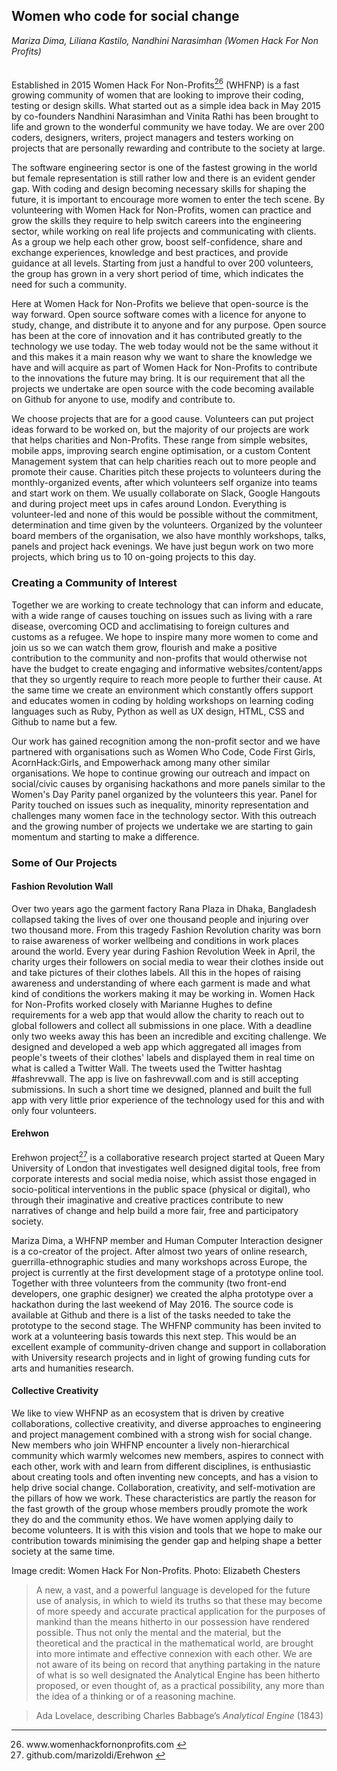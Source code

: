 ## Women who code for social change
_Mariza Dima, Liliana Kastilo, Nandhini Narasimhan (Women Hack For Non Profits)_
<br />
<br />
<br />
Established in 2015 Women Hack For Non-Profits[<sup>26</sup>](#fn26)<a id="fnref26"> (WHFNP) is a fast growing community of women that are looking to improve their coding, testing or design skills. What started out as a simple idea back in May 2015 by co-founders Nandhini Narasimhan and Vinita Rathi has been brought to life and grown to the wonderful community we have today.  We are over 200 coders, designers, writers, project managers and testers working on projects that are personally rewarding and contribute to the society at large.

The software engineering sector is one of the fastest growing in the world but female representation is still rather low and there is an evident gender gap. With coding and design becoming necessary skills for shaping the future, it is important to encourage more women to enter the tech scene. By volunteering with Women Hack for Non-Profits, women can practice and grow the skills they require to help switch careers into the engineering sector, while working on real life projects and communicating with clients. As a group we help each other grow, boost self-confidence, share and exchange experiences, knowledge and best practices, and provide guidance at all levels. Starting from just a handful to over 200 volunteers, the group has grown in a very short period of time, which indicates the need for such a community. 

Here at Women Hack for Non-Profits we believe that open-source is the way forward. Open source software comes with a licence for anyone to study, change, and distribute it to anyone and for any purpose. Open source has been at the core of innovation and it has contributed greatly to the technology we use today. The web today would not be the same without it and this makes it a main reason why we want to share the knowledge we have and will acquire as part of Women Hack for Non-Profits to contribute to the innovations the future may bring.  It is our requirement that all the projects we undertake are open source with the code becoming available on Github for anyone to use, modify and contribute to. 

We choose projects that are for a good cause. Volunteers can put project ideas forward to be worked on, but the majority of our projects are work that helps charities and Non-Profits. These range from simple websites, mobile apps, improving search engine optimisation, or a custom Content Management system that can help charities reach out to more people and promote their cause. Charities pitch these projects to volunteers during the monthly-organized events, after which volunteers self organize into teams and start work on them. We usually collaborate on Slack, Google Hangouts and during project meet ups in cafes around London. Everything is volunteer-led and none of this would be possible without the commitment, determination and time given by the volunteers. Organized by the volunteer board members of the organisation, we also have monthly workshops, talks, panels and project hack evenings. We have just begun work on two more projects, which bring us to 10 on-going projects to this day.

### Creating a Community of Interest

Together we are working to create technology that can inform and educate, with a wide range of causes touching on issues such as living with a rare disease, overcoming OCD and acclimatising to foreign cultures and  customs as a refugee. We hope to inspire many more women to come and join us so we can watch them grow, flourish and make a positive contribution to the community and non-profits that would otherwise not have the budget  to create engaging and informative  websites/content/apps that they so urgently require to reach more people  to further their cause. At the same time we create an environment which constantly offers support and educates women in coding by holding workshops on learning coding languages such as Ruby, Python as well as UX design, HTML, CSS and Github to name but a few.

Our work has gained recognition among the non-profit sector and we have partnered with organisations such as Women Who Code, Code First Girls,  AcornHack:Girls,  and Empowerhack among many other similar organisations. We hope to continue growing our outreach and impact on social/civic causes by organising hackathons and more panels similar to the Women's Day Parity panel organized by the volunteers this year. Panel for Parity touched on issues such as inequality, minority representation and challenges many women face in the technology sector.  With this outreach and the growing number of projects we undertake we are starting to gain momentum and starting to make a difference. 

### Some of Our Projects

#### Fashion Revolution Wall
Over two years ago the garment factory Rana Plaza in Dhaka, Bangladesh collapsed taking the lives of over one thousand people and injuring over two thousand more. From this tragedy Fashion Revolution charity was born to raise awareness of worker wellbeing and conditions in work places around the world. Every year during Fashion Revolution Week in April, the charity urges their followers on social media to wear their clothes inside out and take pictures of their clothes labels. All this in the hopes of raising awareness and understanding of where each garment is made and what kind of conditions the workers making it may be working in.  Women Hack for Non-Profits worked closely with Marianne Hughes to define requirements for a web app that would allow the charity to reach out to global followers and collect all submissions in one place. With a deadline only two weeks away this has been an incredible and exciting challenge. We designed and developed a web app which aggregated all images from people's tweets of their clothes' labels and displayed them in real time on what is called a Twitter Wall. The tweets used the Twitter hashtag #fashrevwall. The app is live on fashrevwall.com and is still accepting submissions. In such a short time we designed, planned and built the full app with very little prior experience of the technology used for this and with only four volunteers. 

#### Erehwon
Erehwon project[<sup>27</sup>](#fn27)<a id="fnref27"> is a collaborative research project started at Queen Mary University of London that investigates well designed digital tools, free from corporate interests and social media noise, which assist those engaged in socio-political interventions in the public space (physical or digital), who through their imaginative and creative practices contribute to new narratives of change and help build a more fair, free and participatory society. 

Mariza Dima, a WHFNP member and Human Computer Interaction designer is a co-creator of the project. After almost two years of online research, guerrilla-ethnographic studies and many workshops across Europe, the project is currently at the first development stage of a prototype online tool. Together with three volunteers from the community (two front-end developers, one graphic designer) we created the alpha prototype over a hackathon during the last weekend of May 2016. The source code is available at Github and there is a list of the tasks needed to take the prototype to the second stage. The WHFNP community has been invited to work at a volunteering basis towards this next step. This would be an excellent example of community-driven change and support in collaboration with University research projects and in light of growing funding cuts for arts and humanities research.

#### Collective Creativity
We like to view WHFNP as an ecosystem that is driven by creative collaborations, collective creativity, and diverse approaches to engineering and project management combined with a strong wish for social change. New members who join WHFNP encounter a lively non-hierarchical community which warmly welcomes new members, aspires to connect with each other, work with and learn from different disciplines, is enthusiastic about creating tools and often inventing new concepts, and has a vision to help drive social change. Collaboration, creativity, and self-motivation are the pillars of how we work. These characteristics are partly the reason for the fast growth of the group whose members proudly promote the work they do and the community ethos. We have women applying daily to become volunteers. It is with this vision and tools that we hope to make our contribution towards minimising the gender gap and helping shape a better society at the same time.

Image credit:
Women Hack For Non-Profits. Photo: Elizabeth Chesters

> A new, a vast, and a powerful language is developed for the future use of analysis, in which to wield its truths so that these may become of more speedy and accurate practical application for the purposes of mankind than the means hitherto in our possession have rendered possible. Thus not only the mental and the material, but the theoretical and the practical in the mathematical world, are brought into more intimate and effective connexion with each other. We are not aware of its being on record that anything partaking in the nature of what is so well designated the Analytical Engine has been hitherto proposed, or even thought of, as a practical possibility, any more than the idea of a thinking or of a reasoning machine.

> Ada Lovelace, describing Charles Babbage’s _Analytical Engine_ (1843)

---

<ol start="26">

<li id="fn26">www.womenhackfornonprofits.com <a href="#fnref26">↩</a></li>
<li id="fn27">github.com/marizoldi/Erehwon <a href="#fnref27">↩</a></li>

</ol>

